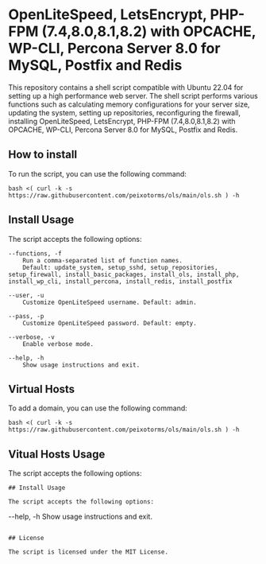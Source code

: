 # OpenLiteSpeed, LetsEncrypt, PHP-FPM (7.4,8.0,8.1,8.2) with OPCACHE, WP-CLI, Percona Server 8.0 for MySQL, Postfix and Redis

This repository contains a shell script compatible with Ubuntu 22.04 for setting up a high performance web server.
The shell script performs various functions such as calculating memory configurations for your server size, updating the system, setting up repositories, reconfiguring the firewall, installing OpenLiteSpeed, LetsEncrypt, PHP-FPM (7.4,8.0,8.1,8.2) with OPCACHE, WP-CLI, Percona Server 8.0 for MySQL, Postfix and Redis.

## How to install

To run the script, you can use the following command:

```bash <( curl -k -s https://raw.githubusercontent.com/peixotorms/ols/main/ols.sh ) -h```

## Install Usage

The script accepts the following options:

```
--functions, -f
    Run a comma-separated list of function names. 
    Default: update_system, setup_sshd, setup_repositories, setup_firewall, install_basic_packages, install_ols, install_php, install_wp_cli, install_percona, install_redis, install_postfix

--user, -u
    Customize OpenLiteSpeed username. Default: admin.

--pass, -p
    Customize OpenLiteSpeed password. Default: empty.

--verbose, -v
    Enable verbose mode.

--help, -h
    Show usage instructions and exit.

```

## Virtual Hosts

To add a domain, you can use the following command:

```bash <( curl -k -s https://raw.githubusercontent.com/peixotorms/ols/main/ols.sh ) -h```

## Vitual Hosts Usage

The script accepts the following options:

```
## Install Usage

The script accepts the following options:

```
--help, -h
    Show usage instructions and exit.

```

## License

The script is licensed under the MIT License.
